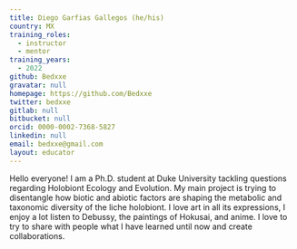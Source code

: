 ```yaml
---
title: Diego Garfias Gallegos (he/his)
country: MX
training_roles:
  - instructor
  - mentor
training_years:
  - 2022
github: Bedxxe
gravatar: null
homepage: https://github.com/Bedxxe
twitter: bedxxe
gitlab: null
bitbucket: null
orcid: 0000-0002-7368-5827
linkedin: null
email: bedxxe@gmail.com
layout: educator
---
```


<!-- Write something about yourself here (if you want)!
You can use Markdown syntax to style this page.
-->

Hello everyone! I am a Ph.D. student at Duke University tackling questions
regarding Holobiont Ecology and Evolution. My main project is trying to
disentangle how biotic and abiotic factors are shaping the metabolic and
taxonomic diversity of the liche holobiont. I love art in all its expressions, I
enjoy a lot listen to Debussy, the paintings of Hokusai, and anime. I love to
try to share with people what I have learned until now and create
collaborations.
